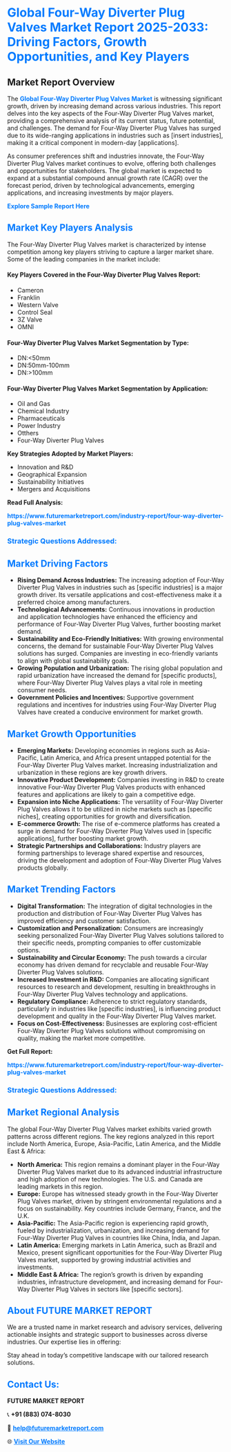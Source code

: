 <h1 style="color: #007BFF;">Global Four-Way Diverter Plug Valves Market Report 2025-2033: Driving Factors, Growth Opportunities, and Key Players</h1>

<section id="overview">
<h2>Market Report Overview</h2>
<p>The <a href="https://www.futuremarketreport.com/industry-report/four-way-diverter-plug-valves-market" style="color: #007BFF; text-decoration: none;"><strong>Global Four-Way Diverter Plug Valves Market</strong></a> is witnessing significant growth, driven by increasing demand across various industries. This report delves into the key aspects of the Four-Way Diverter Plug Valves market, providing a comprehensive analysis of its current status, future potential, and challenges. The demand for Four-Way Diverter Plug Valves has surged due to its wide-ranging applications in industries such as [insert industries], making it a critical component in modern-day [applications].</p>
<p>As consumer preferences shift and industries innovate, the Four-Way Diverter Plug Valves market continues to evolve, offering both challenges and opportunities for stakeholders. The global market is expected to expand at a substantial compound annual growth rate (CAGR) over the forecast period, driven by technological advancements, emerging applications, and increasing investments by major players.</p>
</section>

<section id="overview">
<p><a href="https://www.futuremarketreport.com/request-sample/reportId=124233" style="color: #007BFF; text-decoration: none;"><strong>Explore Sample Report Here</strong></a></p>
</section>

<section id="key-players">
<h2 style="color: #007BFF;">Market Key Players Analysis</h2>
<p>The Four-Way Diverter Plug Valves market is characterized by intense competition among key players striving to capture a larger market share. Some of the leading companies in the market include:</p>
<h4>Key Players Covered in the Four-Way Diverter Plug Valves Report:</h4>
<ul><li>Cameron</li><li>Franklin</li><li>Western Valve</li><li>Control Seal</li><li>3Z Valve</li><li>OMNI</li></ul>
<h4>Four-Way Diverter Plug Valves Market Segmentation by Type:</h4>
<ul><li>DN:&lt;50mm</li><li>DN:50mm-100mm</li><li>DN:&gt;100mm</li></ul>

<h4>Four-Way Diverter Plug Valves Market Segmentation by Application:</h4>
<ul><li>Oil and Gas</li><li>Chemical Industry</li><li>Pharmaceuticals</li><li>Power Industry</li><li>Otthers</li><li>Four-Way Diverter Plug Valves</li></ul>
<p><strong>Key Strategies Adopted by Market Players:</strong></p>
<ul>
<li>Innovation and R&D</li>
<li>Geographical Expansion</li>
<li>Sustainability Initiatives</li>
<li>Mergers and Acquisitions</li>
</ul>
</section>

<section>
<p><strong>Read Full Analysis: </strong></p><a href="https://www.futuremarketreport.com/industry-report/four-way-diverter-plug-valves-market" style="color: #007BFF; text-decoration: none;"><strong>https://www.futuremarketreport.com/industry-report/four-way-diverter-plug-valves-market</strong></a>
<h3 style="color: #007BFF;">Strategic Questions Addressed:</h3>
</section>

<section id="driving-factors">
<h2 style="color: #007BFF;">Market Driving Factors</h2>
<ul>
<li><strong>Rising Demand Across Industries:</strong> The increasing adoption of Four-Way Diverter Plug Valves in industries such as [specific industries] is a major growth driver. Its versatile applications and cost-effectiveness make it a preferred choice among manufacturers.</li>
<li><strong>Technological Advancements:</strong> Continuous innovations in production and application technologies have enhanced the efficiency and performance of Four-Way Diverter Plug Valves, further boosting market demand.</li>
<li><strong>Sustainability and Eco-Friendly Initiatives:</strong> With growing environmental concerns, the demand for sustainable Four-Way Diverter Plug Valves solutions has surged. Companies are investing in eco-friendly variants to align with global sustainability goals.</li>
<li><strong>Growing Population and Urbanization:</strong> The rising global population and rapid urbanization have increased the demand for [specific products], where Four-Way Diverter Plug Valves plays a vital role in meeting consumer needs.</li>
<li><strong>Government Policies and Incentives:</strong> Supportive government regulations and incentives for industries using Four-Way Diverter Plug Valves have created a conducive environment for market growth.</li>
</ul>
</section>

<section id="growth-opportunities">
<h2 style="color: #007BFF;">Market Growth Opportunities</h2>
<ul>
<li><strong>Emerging Markets:</strong> Developing economies in regions such as Asia-Pacific, Latin America, and Africa present untapped potential for the Four-Way Diverter Plug Valves market. Increasing industrialization and urbanization in these regions are key growth drivers.</li>
<li><strong>Innovative Product Development:</strong> Companies investing in R&D to create innovative Four-Way Diverter Plug Valves products with enhanced features and applications are likely to gain a competitive edge.</li>
<li><strong>Expansion into Niche Applications:</strong> The versatility of Four-Way Diverter Plug Valves allows it to be utilized in niche markets such as [specific niches], creating opportunities for growth and diversification.</li>
<li><strong>E-commerce Growth:</strong> The rise of e-commerce platforms has created a surge in demand for Four-Way Diverter Plug Valves used in [specific applications], further boosting market growth.</li>
<li><strong>Strategic Partnerships and Collaborations:</strong> Industry players are forming partnerships to leverage shared expertise and resources, driving the development and adoption of Four-Way Diverter Plug Valves products globally.</li>
</ul>
</section>

<section id="trending-factors">
<h2 style="color: #007BFF;">Market Trending Factors</h2>
<ul>
<li><strong>Digital Transformation:</strong> The integration of digital technologies in the production and distribution of Four-Way Diverter Plug Valves has improved efficiency and customer satisfaction.</li>
<li><strong>Customization and Personalization:</strong> Consumers are increasingly seeking personalized Four-Way Diverter Plug Valves solutions tailored to their specific needs, prompting companies to offer customizable options.</li>
<li><strong>Sustainability and Circular Economy:</strong> The push towards a circular economy has driven demand for recyclable and reusable Four-Way Diverter Plug Valves solutions.</li>
<li><strong>Increased Investment in R&D:</strong> Companies are allocating significant resources to research and development, resulting in breakthroughs in Four-Way Diverter Plug Valves technology and applications.</li>
<li><strong>Regulatory Compliance:</strong> Adherence to strict regulatory standards, particularly in industries like [specific industries], is influencing product development and quality in the Four-Way Diverter Plug Valves market.</li>
<li><strong>Focus on Cost-Effectiveness:</strong> Businesses are exploring cost-efficient Four-Way Diverter Plug Valves solutions without compromising on quality, making the market more competitive.</li>
</ul>
</section>

<section>
<p><strong>Get Full Report: </strong></p><a href="https://www.futuremarketreport.com/industry-report/four-way-diverter-plug-valves-market" style="color: #007BFF; text-decoration: none;"><strong>https://www.futuremarketreport.com/industry-report/four-way-diverter-plug-valves-market</strong></a>
<h3 style="color: #007BFF;">Strategic Questions Addressed:</h3>
</section>


<section id="regional-analysis">
<h2 style="color: #007BFF;">Market Regional Analysis</h2>
<p>The global Four-Way Diverter Plug Valves market exhibits varied growth patterns across different regions. The key regions analyzed in this report include North America, Europe, Asia-Pacific, Latin America, and the Middle East & Africa:</p>
<ul>
<li><strong>North America:</strong> This region remains a dominant player in the Four-Way Diverter Plug Valves market due to its advanced industrial infrastructure and high adoption of new technologies. The U.S. and Canada are leading markets in this region.</li>
<li><strong>Europe:</strong> Europe has witnessed steady growth in the Four-Way Diverter Plug Valves market, driven by stringent environmental regulations and a focus on sustainability. Key countries include Germany, France, and the U.K.</li>
<li><strong>Asia-Pacific:</strong> The Asia-Pacific region is experiencing rapid growth, fueled by industrialization, urbanization, and increasing demand for Four-Way Diverter Plug Valves in countries like China, India, and Japan.</li>
<li><strong>Latin America:</strong> Emerging markets in Latin America, such as Brazil and Mexico, present significant opportunities for the Four-Way Diverter Plug Valves market, supported by growing industrial activities and investments.</li>
<li><strong>Middle East & Africa:</strong> The region’s growth is driven by expanding industries, infrastructure development, and increasing demand for Four-Way Diverter Plug Valves in sectors like [specific sectors].</li>
</ul>
</section>

<footer>
<h2 style="color: #007BFF;">About FUTURE MARKET REPORT</h2>
<p>We are a trusted name in market research and advisory services, delivering actionable insights and strategic support to businesses across diverse industries. Our expertise lies in offering:</p>

<p>Stay ahead in today’s competitive landscape with our tailored research solutions.</p>

<h2 style="color: #007BFF;">Contact Us:</h2>
<p><strong>FUTURE MARKET REPORT</strong></p>
<p>📞 <strong>+91 (883) 074-8030</strong></p>
<p>📧 <strong><a href="mailto:help@futuremarketreport.com" style="color: #007BFF;">help@futuremarketreport.com</a></strong></p>
<p>🌐 <strong><a href="https://www.futuremarketreport.com/" style="color: #007BFF;">Visit Our Website</a></strong></p>
</footer>